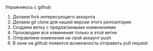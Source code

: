 Упражняюсь с github


1. Делаем fork интересующего аккаунта
2. Делаем git clone для нашей версии этого репозитория
3. Создаем ветку с предлагаемыми изменениями
4. Производим все изменения только в этой ветке
5. Отправляем изменения на свой аккаунт push
6. В окне на github появится возможность отправить pull request